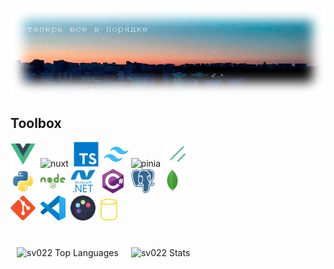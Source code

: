 ![img](img/bgFade.png)

## Toolbox
<div>
<img src="https://raw.githubusercontent.com/devicons/devicon/master/icons/vuejs/vuejs-original.svg" title="vue" alt="vue" width="40" height="40"/>&nbsp;
<img src="https://nuxt.com/assets/design-kit/icon-green.svg" title="nuxt" alt="nuxt" width="45" height="35"/>&nbsp;
<img src="https://raw.githubusercontent.com/devicons/devicon/master/icons/typescript/typescript-original.svg" title="ts" alt="ts" width="40" height="40"/>&nbsp;
<img src="https://raw.githubusercontent.com/devicons/devicon/master/icons/tailwindcss/tailwindcss-original.svg" title="tailwind" alt="tailwind" width="40" height="40"/>
<img src="https://pinia.vuejs.org/logo.svg" title="pinia" alt="pinia" width="40" height="40"/>&nbsp;
<img src="img/shadcn-logo.png" title="shadcn" alt="shadcn" width="40" height="40"/>&nbsp;
<div>
<img src="https://raw.githubusercontent.com/devicons/devicon/master/icons/python/python-original.svg" alt="python" width="40" height="40"/>&nbsp;
<img src="https://raw.githubusercontent.com/devicons/devicon/master/icons/nodejs/nodejs-plain-wordmark.svg" alt="node" width="40" height="40"/>&nbsp;
<img src="https://raw.githubusercontent.com/devicons/devicon/master/icons/dot-net/dot-net-plain-wordmark.svg" width="40" height="40"/>&nbsp;
<img src="https://raw.githubusercontent.com/devicons/devicon/master/icons/csharp/csharp-original.svg" alt="csharp" width="40" height="40"/>&nbsp;
<img src="https://raw.githubusercontent.com/devicons/devicon/master/icons/postgresql/postgresql-plain.svg" alt="postgres" width="40" height="40"/>&nbsp;
<img src="https://raw.githubusercontent.com/devicons/devicon/master/icons/mongodb/mongodb-original.svg" alt="mondodb" width="40" height="40"/>&nbsp;

<div>
<img src="https://raw.githubusercontent.com/devicons/devicon/master/icons/git/git-plain.svg" alt="git" width="40" height="40"/>&nbsp;
<img src="https://raw.githubusercontent.com/devicons/devicon/master/icons/vscode/vscode-original.svg" alt="vscode" width="40" height="40"/>&nbsp;
<img src="img/palenightTheme.png" alt="theme" width="40" height="40"/>&nbsp;
<img src="img/sqlTools.png" alt="sqltools" width="27" height="35"/>&nbsp;

## 
<div style="display: flex">
<img style="padding: 10px" alt="sv022 Top Languages" src="https://github-readme-stats.vercel.app/api/top-langs?username=sv022&langs_count=4&layout=compact&theme=transparent&title_color=68C3D4&icon_color=F8D866&border_color=1F222E&hide=JavaScript,CSS,Java,HTML,Jupyter%20Notebook,c%2B%2B,ren'Py" height="164px"/>
<img style="padding: 10px" alt="sv022 Stats" src="https://github-readme-stats.vercel.app/api?username=sv022&show_icons=true&theme=transparent&border_color=1F222E&title_color=68C3D4" height="164px" />

<!--
**sv022/sv022** is a ✨ _special_ ✨ repository because its `README.md` (this file) appears on your GitHub profile.
